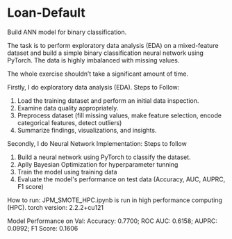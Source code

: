 # Loan-Default
Build ANN model for binary classification.

The task is to  perform exploratory data analysis (EDA) on a mixed-feature dataset and build a simple binary classification neural network using PyTorch. The data is highly imbalanced with missing values.

The whole exercise shouldn’t take a significant amount of time.

Firstly, I do exploratory data analysis (EDA). Steps to Follow:
  1. Load the training dataset and perform an initial data inspection.
  2. Examine data quality appropriately.
  3. Preprocess dataset (fill missing values, make feature selection, encode categorical features, detect outliers)
  4. Summarize findings, visualizations, and insights.

Secondly, I do Neural Network Implementation: Steps to follow
  1. Build a neural network using PyTorch to classify the dataset.
  2. Aplly Bayesian Optimization for hyperparameter tunning
  3. Train the model using training data
  4. Evaluate the model's performance on test data (Accuracy, AUC, AUPRC, F1 score)


How to run:
JPM_SMOTE_HPC.ipynb is run in high performance computing (HPC). torch version: 2.2.2+cu121

Model Performance on Val:
Accuracy: 0.7700;
ROC AUC: 0.6158;
AUPRC: 0.0992;
F1 Score: 0.1606
